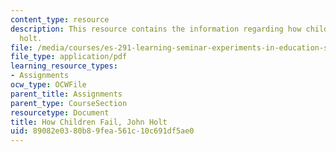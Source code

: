 ```yaml
---
content_type: resource
description: This resource contains the information regarding how children fail, john
  holt.
file: /media/courses/es-291-learning-seminar-experiments-in-education-spring-2003/89082e0380b89fea561c10c691df5ae0_MITES_291S03_1b_holt.pdf
file_type: application/pdf
learning_resource_types:
- Assignments
ocw_type: OCWFile
parent_title: Assignments
parent_type: CourseSection
resourcetype: Document
title: How Children Fail, John Holt
uid: 89082e03-80b8-9fea-561c-10c691df5ae0
---
```

